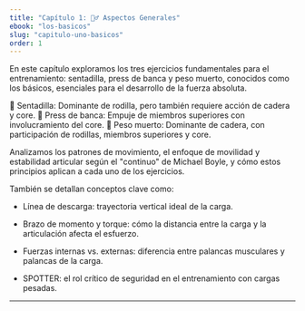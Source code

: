 ```yaml
---
title: "Capítulo 1: 🧍‍♂️ Aspectos Generales"
ebook: "los-basicos"
slug: "capitulo-uno-basicos"
order: 1
---
```


En este capítulo exploramos los tres ejercicios fundamentales para el entrenamiento: sentadilla, press de banca y peso muerto, conocidos como los básicos, esenciales para el desarrollo de la fuerza absoluta.

🦵 Sentadilla: Dominante de rodilla, pero también requiere acción de cadera y core.
💪 Press de banca: Empuje de miembros superiores con involucramiento del core.
🧲 Peso muerto: Dominante de cadera, con participación de rodillas, miembros superiores y core.

Analizamos los patrones de movimiento, el enfoque de movilidad y estabilidad articular según el "continuo" de Michael Boyle, y cómo estos principios aplican a cada uno de los ejercicios.

También se detallan conceptos clave como:

- Línea de descarga: trayectoria vertical ideal de la carga.

- Brazo de momento y torque: cómo la distancia entre la carga y la articulación afecta el esfuerzo.

- Fuerzas internas vs. externas: diferencia entre palancas musculares y palancas de la carga.

- SPOTTER: el rol crítico de seguridad en el entrenamiento con cargas pesadas.

---

